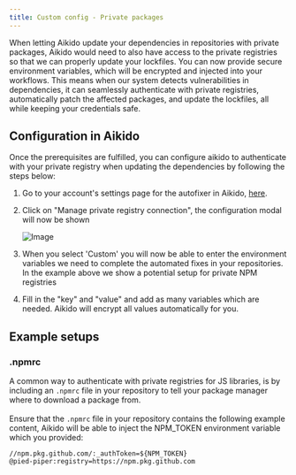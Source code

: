 ```yaml
---
title: Custom config - Private packages
---
```



When letting Aikido update your dependencies in repositories with private packages, Aikido would need to also have access to the private registries so that we can properly update your lockfiles. You can now provide secure environment variables, which will be encrypted and injected into your workflows. This means when our system detects vulnerabilities in dependencies, it can seamlessly authenticate with private registries, automatically patch the affected packages, and update the lockfiles, all while keeping your credentials safe.

## Configuration in Aikido

Once the prerequisites are fulfilled, you can configure aikido to authenticate with your private registry when updating the dependencies by following the steps below:

1. Go to your account's settings page for the autofixer in Aikido, [here](https://app.aikido.dev/settings/integrations/autofix).
2. Click on "Manage private registry connection", the configuration modal will now be shown

   ![Image](https://ucarecdn.com/e2529564-caf7-4789-ba16-ed169db5c977/)
3. When you select 'Custom' you will now be able to enter the environment variables we need to complete the automated fixes in your repositories. In the example above we show a potential setup for private NPM registries 
4. Fill in the "key" and "value"  and add as many variables which are needed. Aikido will encrypt all values automatically for you.

## Example setups

### .npmrc

A common way to authenticate with private registries for JS libraries, is by including an `.npmrc` file in your repository to tell your package manager where to download a package from.\
\
Ensure that the `.npmrc` file in your repository contains the following example content, Aikido will be able to inject the NPM_TOKEN environment variable which you provided:

```
//npm.pkg.github.com/:_authToken=${NPM_TOKEN}
@pied-piper:registry=https://npm.pkg.github.com
```